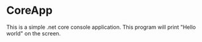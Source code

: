 # CoreApp
This is a simple .net core console application.
This program will print "Hello world" on the screen.
